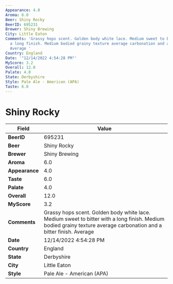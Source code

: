```yaml
---
Appearance: 4.0
Aroma: 6.0
Beer: Shiny Rocky
BeerID: 695231
Brewer: Shiny Brewing
City: Little Eaton
Comments: 'Grassy hops scent. Golden body white lace. Medium sweet to bitter with
  a long finish. Medium bodied grainy texture average carbonation and a bitter finish.
  Average '
Country: England
Date: '"12/14/2022 4:54:28 PM"'
MyScore: 3.2
Overall: 12.0
Palate: 4.0
State: Derbyshire
Style: Pale Ale - American (APA)
Taste: 6.0
---
```


# Shiny Rocky

| Field         | Value |
|---------------|-------|
| **BeerID** | 695231 |
| **Beer** | Shiny Rocky |
| **Brewer** | Shiny Brewing |
| **Aroma** | 6.0 |
| **Appearance** | 4.0 |
| **Taste** | 6.0 |
| **Palate** | 4.0 |
| **Overall** | 12.0 |
| **MyScore** | 3.2 |
| **Comments** | Grassy hops scent. Golden body white lace. Medium sweet to bitter with a long finish. Medium bodied grainy texture average carbonation and a bitter finish. Average  |
| **Date** | 12/14/2022 4:54:28 PM |
| **Country** | England |
| **State** | Derbyshire |
| **City** | Little Eaton |
| **Style** | Pale Ale - American (APA) |
